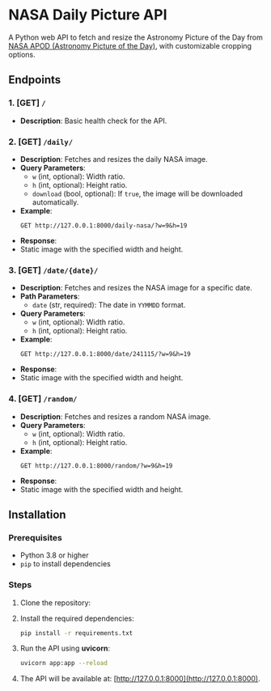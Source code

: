 # NASA Daily Picture API

A Python web API to fetch and resize the Astronomy Picture of the Day from [NASA APOD (Astronomy Picture of the Day)](https://apod.nasa.gov/apod/), with customizable cropping options.

<!-- The API is available at: [https://nasa-gatienh.fr/](https://nasa-gatienh.fr/). -->

## **Endpoints**

### **1. [GET] `/`**
- **Description**: Basic health check for the API.

### **2. [GET] `/daily/`**
- **Description**: Fetches and resizes the daily NASA image.
- **Query Parameters**:
  - `w` (int, optional): Width ratio.
  - `h` (int, optional): Height ratio.
  - `download` (bool, optional): If `true`, the image will be downloaded automatically.
- **Example**:
  ```
  GET http://127.0.0.1:8000/daily-nasa/?w=9&h=19
  ```
- **Response**:
- Static image with the specified width and height.

### **3. [GET] `/date/{date}/`**
- **Description**: Fetches and resizes the NASA image for a specific date.
- **Path Parameters**:
  - `date` (str, required): The date in `YYMMDD` format.
- **Query Parameters**:
  - `w` (int, optional): Width ratio.
  - `h` (int, optional): Height ratio.
- **Example**:
  ```
  GET http://127.0.0.1:8000/date/241115/?w=9&h=19
  ```
- **Response**:
- Static image with the specified width and height.

### **4. [GET] `/random/`**
- **Description**: Fetches and resizes a random NASA image.
- **Query Parameters**:
  - `w` (int, optional): Width ratio.
  - `h` (int, optional): Height ratio.
- **Example**:
  ```
  GET http://127.0.0.1:8000/random/?w=9&h=19
  ```
- **Response**:
- Static image with the specified width and height.


## **Installation**

### Prerequisites

- Python 3.8 or higher
- `pip` to install dependencies

### Steps

1. Clone the repository:

2. Install the required dependencies:

   ```bash
   pip install -r requirements.txt
   ```

3. Run the API using **uvicorn**:

   ```bash
   uvicorn app:app --reload
   ```

4. The API will be available at: [http://127.0.0.1:8000](http://127.0.0.1:8000).